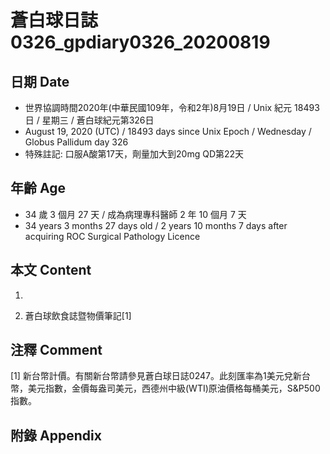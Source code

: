 [_metadata_:encoding]: - "utf-8"
[_metadata_:language]: - "zh-Hant-TW"
[_metadata_:fileformat]: - "markdown"
[_metadata_:MIME_type]: - "text/plain"
[_metadata_:markdown_version]: - "commonmark version 0.29"
[_metadata_:markdown_spec]: - "https://spec.commonmark.org/0.29/"

# 蒼白球日誌0326_gpdiary0326_20200819 #

## 日期 Date ##

* 世界協調時間2020年(中華民國109年，令和2年)8月19日 / Unix 紀元 18493 日 / 星期三 / 蒼白球紀元第326日
* August 19, 2020 (UTC) / 18493 days since Unix Epoch / Wednesday / Globus Pallidum day 326
* 特殊註記: 口服A酸第17天，劑量加大到20mg QD第22天

## 年齡 Age ##

* 34 歲 3 個月 27 天 / 成為病理專科醫師 2 年 10 個月 7 天
* 34 years 3 months 27 days old / 2 years 10 months 7 days after acquiring ROC Surgical Pathology Licence

## 本文 Content ##

1. 

    
2. 蒼白球飲食誌暨物價筆記[1]

    

## 注釋 Comment ##

[1] 新台幣計價。有關新台幣請參見蒼白球日誌0247。此刻匯率為1美元兌新台幣，美元指數，金價每盎司美元，西德州中級(WTI)原油價格每桶美元，S&P500指數。



## 附錄 Appendix ##

